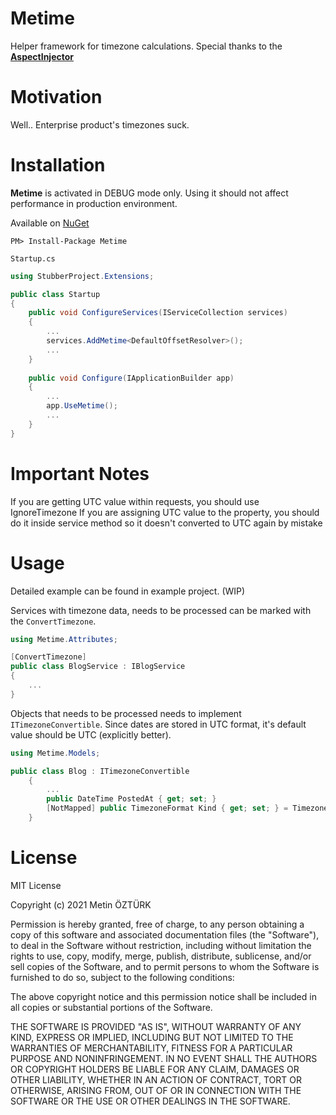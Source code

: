 # Metime
Helper framework for timezone calculations. Special thanks to the [**AspectInjector**](https://github.com/pamidur/aspect-injector)
# Motivation
Well.. Enterprise product's timezones suck.
# Installation
**Metime** is activated in DEBUG mode only. Using it should not affect performance in production environment. 

Available on [NuGet](https://www.nuget.org/packages/Metime)

	PM> Install-Package Metime

`Startup.cs`
```csharp
using StubberProject.Extensions;

public class Startup
{
    public void ConfigureServices(IServiceCollection services) 
    {
        ...
        services.AddMetime<DefaultOffsetResolver>();
        ...
    }
    
    public void Configure(IApplicationBuilder app) 
    {
        ...
        app.UseMetime();
        ...
    }
}
```
# Important Notes

If you are getting UTC value within requests, you should use IgnoreTimezone
If you are assigning UTC value to the property, you should do it inside service method so it doesn't converted to UTC again by mistake

# Usage
Detailed example can be found in example project. (WIP)

Services with timezone data, needs to be processed can be marked with the `ConvertTimezone`.
```csharp
using Metime.Attributes;

[ConvertTimezone]
public class BlogService : IBlogService 
{
    ...
}
```
Objects that needs to be processed needs to implement `ITimezoneConvertible`. Since dates are stored in UTC format, it's default value should be UTC (explicitly better).
```csharp
using Metime.Models;

public class Blog : ITimezoneConvertible
    {
        ...
        public DateTime PostedAt { get; set; }
        [NotMapped] public TimezoneFormat Kind { get; set; } = TimezoneFormat.UTC;
    }
```
# License
MIT License

Copyright (c) 2021 Metin ÖZTÜRK

Permission is hereby granted, free of charge, to any person obtaining a copy
of this software and associated documentation files (the "Software"), to deal
in the Software without restriction, including without limitation the rights
to use, copy, modify, merge, publish, distribute, sublicense, and/or sell
copies of the Software, and to permit persons to whom the Software is
furnished to do so, subject to the following conditions:

The above copyright notice and this permission notice shall be included in all
copies or substantial portions of the Software.

THE SOFTWARE IS PROVIDED "AS IS", WITHOUT WARRANTY OF ANY KIND, EXPRESS OR
IMPLIED, INCLUDING BUT NOT LIMITED TO THE WARRANTIES OF MERCHANTABILITY,
FITNESS FOR A PARTICULAR PURPOSE AND NONINFRINGEMENT. IN NO EVENT SHALL THE
AUTHORS OR COPYRIGHT HOLDERS BE LIABLE FOR ANY CLAIM, DAMAGES OR OTHER
LIABILITY, WHETHER IN AN ACTION OF CONTRACT, TORT OR OTHERWISE, ARISING FROM,
OUT OF OR IN CONNECTION WITH THE SOFTWARE OR THE USE OR OTHER DEALINGS IN THE
SOFTWARE.